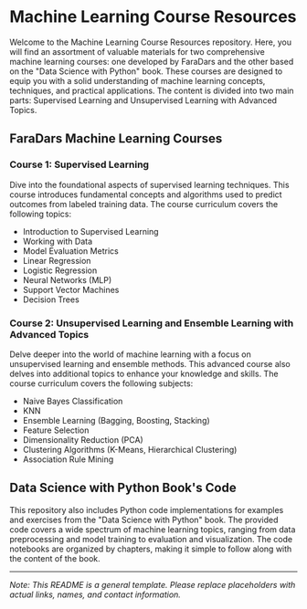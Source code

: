 # Machine Learning Course Resources

Welcome to the Machine Learning Course Resources repository. Here, you will find an assortment of valuable materials for two comprehensive machine learning courses: one developed by FaraDars and the other based on the "Data Science with Python" book. These courses are designed to equip you with a solid understanding of machine learning concepts, techniques, and practical applications. The content is divided into two main parts: Supervised Learning and Unsupervised Learning with Advanced Topics.

## FaraDars Machine Learning Courses

### Course 1: Supervised Learning

Dive into the foundational aspects of supervised learning techniques. This course introduces fundamental concepts and algorithms used to predict outcomes from labeled training data. The course curriculum covers the following topics:

- Introduction to Supervised Learning
- Working with Data
- Model Evaluation Metrics
- Linear Regression
- Logistic Regression
- Neural Networks (MLP)
- Support Vector Machines
- Decision Trees 



### Course 2: Unsupervised Learning and Ensemble Learning with Advanced Topics

Delve deeper into the world of machine learning with a focus on unsupervised learning and ensemble methods. This advanced course also delves into additional topics to enhance your knowledge and skills. The course curriculum covers the following subjects:
 
- Naive Bayes Classification
- KNN
- Ensemble Learning (Bagging, Boosting, Stacking)
- Feature Selection
- Dimensionality Reduction (PCA)
- Clustering Algorithms (K-Means, Hierarchical Clustering)
- Association Rule Mining


## Data Science with Python Book's Code

This repository also includes Python code implementations for examples and exercises from the "Data Science with Python" book. The provided code covers a wide spectrum of machine learning topics, ranging from data preprocessing and model training to evaluation and visualization. The code notebooks are organized by chapters, making it simple to follow along with the content of the book.

---

*Note: This README is a general template. Please replace placeholders with actual links, names, and contact information.*
